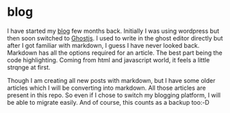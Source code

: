 

# blog
I have started my [blog](https://cybercafe.dev) few months back. Initially I was using wordpress but then soon switched to [Ghostjs](https://ghostjs.org). I used to write in the ghost editor directly but after I got familiar with markdown, I guess I have never looked back. Markdown has all the options required for an article. The best part being the code highlighting. Coming from html and javascript world, it feels a little strqnge at first. 

Though I am creating all new posts with markdown, but I have some older articles which I will be converting into markdown. All those articles are present in this repo. So even if I chose to switch my blogging platform, I will be able to migrate easily. And of course, this counts as a backup too:-D


